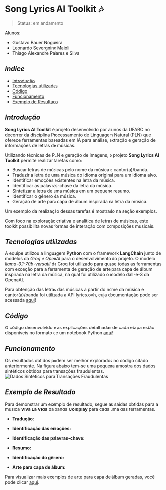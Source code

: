 # Song Lyrics AI Toolkit 🎶
> Status: em andamento

Alunos:
*   Gustavo Bauer Nogueira
*   Leonardo Severgnine Maioli
*   Thiago Alexandre Paiares e Silva

## _índice_

- <a href="#intro">Introdução</a>
- <a href="#tecnologias-utilizadas">Tecnologias utilizadas</a>
- <a href="#codigo">Código</a>
- <a href="#funcionamento">Funcionamento</a>
- <a href="#exemplo">Exemplo de Resultado</a>

## _Introdução_

**Song Lyrics AI Toolkit** é projeto desenvolvido por alunos da UFABC no decorrer da disciplina Processamento de Linguagem Natural (PLN) que oferece ferramentas baseadas em IA para análise, extração e geração de informações de letras de músicas. 

Utilizando técnicas de PLN e geração de imagens, o projeto **Song Lyrics AI Toolkit** permite realizar tarefas como:

- Buscar letras de músicas pelo nome da música e cantor(a)/banda.
- Traduzir a letra de uma música do idioma original para um idioma alvo.
- Identificar emoções existentes na letra da música.
- Identificar as palavras-chave da letra da música.
- Sintetizar a letra de uma música em um pequeno resumo.
- Identificar o gênero da música.
- Geração de arte para capa de álbum inspirada na letra da música.

Um exemplo da realização dessas tarefas é mostrado na seção exemplos.

Com foco na exploração criativa e analítica de letras de músicas, este toolkit possibilita novas formas de interação com composições musicais.

## _Tecnologias utilizadas_

A equipe utilizou a linguagem **Python** com o framework **LangChain** junto de modelos da **Groq* e *OpenAI** para o desenvolvimento do projeto. O modelo _*llama-3.1-70b-versatil*_ da Groq foi utilizado para quase todas as ferramentas com exceção para a ferramenta de geração de arte para capa de álbum inspirada na letra da música, na qual foi utilizado o modelo dall-e-3 da OpenaAI.

Para obtenção das letras das músicas a partir do nome da música e cantor(a)/banda foi utilizada a API lyrics.ovh, cuja documentação pode ser acessada [aqui](lyricsovh.docs.apiary.io)!

## _Código_

O código desenvolvido e as explicações detalhadas de cada etapa estão disponíveis no formato de um notebook Python [aqui]()!

## _Funcionamento_

Os resultados obtidos podem ser melhor explorados no código citado anteriormente. Na figura abaixo tem-se uma pequena amostra dos dados sintéticos obtidos para transações fraudulentas.
![Dados Sintéticos para Transações Fraudulentas](images/synthetic_data_example.png)

## _Exemplo de Resultado_

Para demonstrar um exemplo de resultado, segue as saídas obtidas para a música **Viva La Vida** da banda **Coldplay** para cada uma das ferramentas.

- **Tradução**:
  
- **Identificação das emoções:**
  
- **Identificação das palavras-chave:**
  
- **Resumo:**
  
- **Identificação do gênero:**
  
- **Arte para capa de álbum:**

Para visualizar mais exemplos de arte para capa de álbum geradas, você pode clicar [aqui]().



